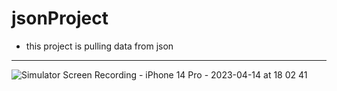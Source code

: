 # jsonProject
 
 * this project is pulling data from json
------------------
![Simulator Screen Recording - iPhone 14 Pro - 2023-04-14 at 18 02 41](https://user-images.githubusercontent.com/110934008/232081198-eaaf6551-68c6-4ef3-84cd-44841e936d4a.gif)
